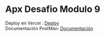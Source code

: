 # Apx Desafio Modulo 9

Deploy en Vercel : [Deploy](apx-desafio-m9-nu.vercel.app)
<br>
Documentación PostMan: [Documentación](https://documenter.getpostman.com/view/27784969/2s9Yyqhh3Y)
